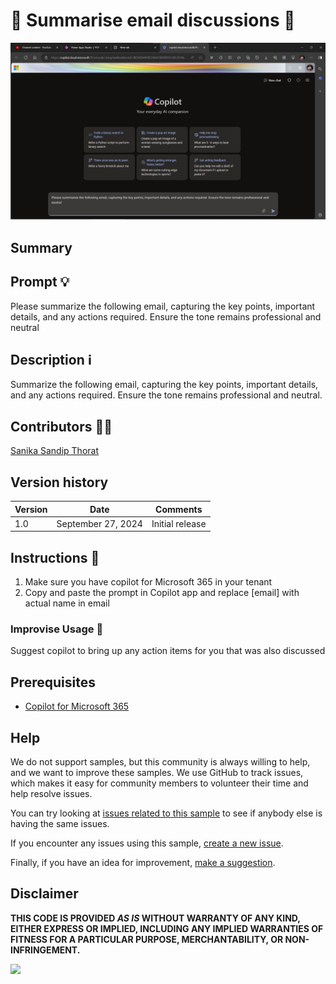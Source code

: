 # 🚀 Summarise email discussions 💬

![Demo of summarising email discussions](./assets/demo.jpg)

## Summary

## Prompt 💡

Please summarize the following email, capturing the key points, important details, and any actions required. Ensure the tone remains professional and neutral

## Description ℹ️

Summarize the following email, capturing the key points, important details, and any actions required. Ensure the tone remains professional and neutral.

## Contributors 👨‍💻

[Sanika Sandip Thorat](https://github.com/SanikaTh)

## Version history

Version|Date|Comments
-------|----|--------
1.0|September 27, 2024|Initial release

## Instructions 📝

1. Make sure you have copilot for Microsoft 365 in your tenant
2. Copy and paste the prompt in Copilot app and replace [email] with actual name in email

### Improvise Usage 🚀
Suggest copilot to bring up any action items for you that was also discussed


## Prerequisites

* [Copilot for Microsoft 365](https://developer.microsoft.com/microsoft-365/dev-program)

## Help

We do not support samples, but this community is always willing to help, and we want to improve these samples. We use GitHub to track issues, which makes it easy for  community members to volunteer their time and help resolve issues.

You can try looking at [issues related to this sample](https://github.com/pnp/copilot-prompts/issues?q=label%3A%22sample%3A%20YOUR-SAMPLE-NAME%22) to see if anybody else is having the same issues.

If you encounter any issues using this sample, [create a new issue](https://github.com/pnp/copilot-prompts/issues/new).

Finally, if you have an idea for improvement, [make a suggestion](https://github.com/pnp/copilot-prompts/issues/new).

## Disclaimer

**THIS CODE IS PROVIDED *AS IS* WITHOUT WARRANTY OF ANY KIND, EITHER EXPRESS OR IMPLIED, INCLUDING ANY IMPLIED WARRANTIES OF FITNESS FOR A PARTICULAR PURPOSE, MERCHANTABILITY, OR NON-INFRINGEMENT.**

![](https://m365-visitor-stats.azurewebsites.net/SamplesGallery/copilotprompts-m365-summarise-email)

